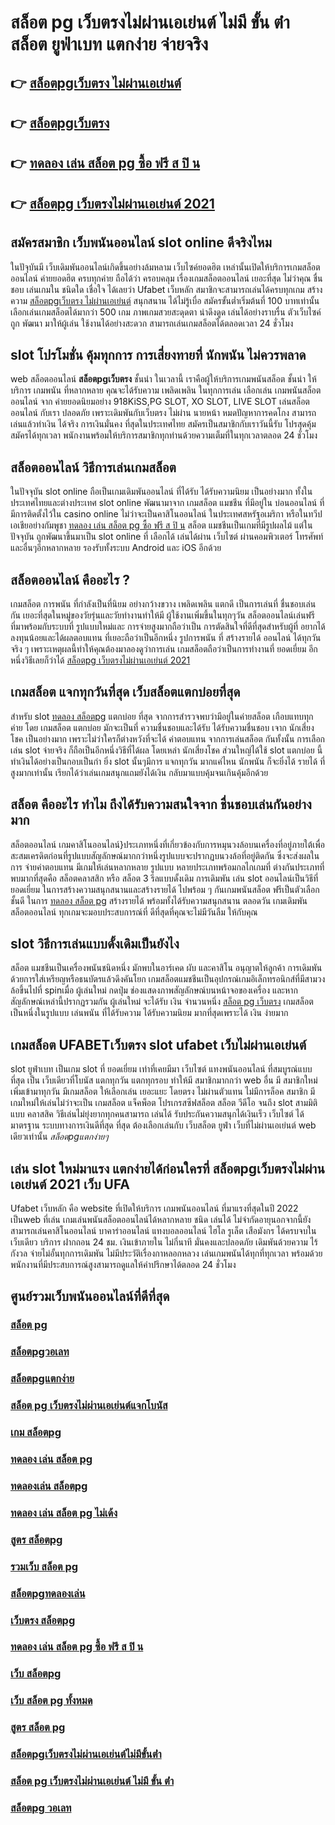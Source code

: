 # สล็อต pg เว็บตรงไม่ผ่านเอเย่นต์ ไม่มี ขั้น ต่ํา สล็อต  ยูฟ่าเบท แตกง่าย จ่ายจริง

## 👉 [สล็อตpgเว็บตรง ไม่ผ่านเอเย่นต์](https://www.gamblerape.com/)
## 👉 [สล็อตpgเว็บตรง](https://m.gamblerape.com/login)
## 👉 [ทดลอง เล่น สล็อต pg ซื้อ ฟรี ส ปิ น](https://www.gamblerape.com/)
## 👉 [สล็อตpg เว็บตรงไม่ผ่านเอเย่นต์ 2021](https://m.gamblerape.com/login)

## สมัครสมาชิก เว็บพนันออนไลน์  slot online ดีจริงไหม

 ในปัจุบันมี เว็บเดิมพันออนไลน์เกิดขึ้นอย่างล้มหลาม  เว็บไซค์ยอดฮิต เหล่านั้นเปิดให้บริการเกมสล็อตออนไลน์  ค่ายยอดฮิต ครบทุกค่าย  ถือได้ว่า ครอบคลุม เรื่องเกมสล็อตออนไลน์ เยอะที่สุด ไม่ว่าคุณ ชื่นชอบ เล่นเกมใน ชนิดใด  เชื่อใจ ได้เลยว่า  Ufabet เว็บหลัก สมาชิกจะสามารถเล่นได้ครบทุกเกม สร้างความ [สล็อตpgเว็บตรง ไม่ผ่านเอเย่นต์](https://m.gamblerape.com/login) สนุกสนาน ได้ไม่รู้เบื่อ สมัครขั้นต่ำเริ่มต้นที่ 100 บาทเท่านั้น เลือกเล่นเกมสล็อตได้มากว่า 500 เกม ภาพเกมสวยสะดุดตา น่าดึงดูด เล่นได้อย่างราบรื่น ตัวเว็บไซค์ถูก พัฒนา มาให้ผู้เล่น ใช้งานได้อย่างสะดวก สามารถเล่นเกมสล็อตได้ตลอดเวลา 24 ชั่วโมง

##  slot   โปรโมชั่น   คุ้มทุกการ การเสี่ยงทายที่ นักพนัน ไม่ควรพลาด

 web สล็อตออนไลน์  **สล็อตpgเว็บตรง** ชั้นนำ ในเวลานี้ เราคือผู้ให้บริการเกมพนันสล็อต ชั้นนำ   ให้บริการ เกมพนัน ที่หลากหลาย คุณจะได้รับความ เพลิดเพลิน ในทุกการเล่น เลือกเล่น เกมพนันสล็อตออนไลน์ จาก ค่ายยอดนิยมอย่าง 918KiSS,PG SLOT, XO SLOT, LIVE SLOT เล่นสล็อตออนไลน์ กับเรา ปลอดภัย เพราะเดิมพันกับเว็บตรง ไม่ผ่าน นายหน้า หมดปัญหาการคดโกง สามารถเล่นแล้วทำเงิน ได้จริง การเงินมั่นคง ที่สุดในประเทศไทย สมัครเป็นสมาชิกกับเราวันนี้รับ  โปรสุดคุ้ม สมัครได้ทุกเวลา พนักงานพร้อมให้บริการสมาชิกทุกท่านด้วยความเต็มที่ในทุกเวลาตลอด 24 ชั่วโมง


## สล็อตออนไลน์ วิธีการเล่นเกมสล็อต

ในปัจจุบัน  slot online ถือเป็นเกมเดิมพันออนไลน์  ที่ได้รับ  ได้รับความนิยม เป็นอย่างมาก ทั้งในประเทศไทยและต่างประเทศ slot online พัฒนามาจาก  เกมสล็อต แมชชีน ที่มีอยู่ใน บ่อนออนไลน์ ที่มีการติดตั้งไว้ใน casino online   ไม่ว่าจะเป็นคาสิโนออนไลน์   ในประเทศสหรัฐอเมริกา หรือในทวีปเอเชียอย่างกัมพูชา [ทดลอง เล่น สล็อต pg ซื้อ ฟรี ส ปิ น](https://m.gamblerape.com/login) สล็อต  แมชชีนเป็นเกมที่มีรูปผลไม้ แต่ในปัจจุบัน  ถูกพัฒนาขึ้นมาเป็น  slot online  ที่ เลือกได้ เล่นได้ผ่าน เว็บไซต์  ผ่านคอมพิวเตอร์ โทรศัพท์  และอื่นๆอีกหลากหลาย  รองรับทั้งระบบ Android และ iOS อีกด้วย

## สล็อตออนไลน์ คืออะไร ?

 เกมสล็อต  การพนัน ที่กำลังเป็นที่นิยม อย่างกว้างขวาง  เพลิดเพลิน   แตกดี  เป็นการเล่นที่ ชื่นชอบเล่นกัน เยอะที่สุดในหมู่ของวัยรุ่นและวัยทำงานทำให้มี ผู้ใช้งานเพิ่มขึ้นในทุกๆวัน  สล็อตออนไลน์เล่นฟรีที่มาพร้อมกับระบบที่ รูปแบบใหม่และ การจ่ายสูงมากถือว่าเป็น การตัดสินใจที่ดีที่สุดสำหรับผู้ที่ อยากได้ ลงทุนน้อยและได้ผลตอบแทน ที่เยอะถือว่าเป็นอีกหนึ่ง รูปการพนัน ที่ สร้างรายได้ ออนไลน์ ได้ทุกวันจริง ๆ เพราะเหตุผลนี้ทำให้คุณต้องมาลองดูว่าการเล่น เกมสล็อตถือว่าเป็นการทำงานที่ ยอดเยี่ยม อีกหนึ่งวิธีเลยก็ว่าได้ [สล็อตpg เว็บตรงไม่ผ่านเอเย่นต์ 2021](https://m.gamblerape.com/login?action=register)

##  เกมสล็อต แจกทุกวันที่สุด เว็บสล็อตแตกบ่อยที่สุด

สำหรับ slot  [ทดลอง สล็อตpg](https://m.gamblerape.com/login?action=register) แตกบ่อย ที่สุด จากการสำรวจพบว่ามีอยู่ในค่ายสล็อต เกือบแทบทุกค่าย โดย เกมสล็อต แตกบ่อย  มักจะเป็นที่ ความชื่นชอบและได้รับ ได้รับความชื่นชอบ เจาก นักเสี่ยงโชค เป็นอย่างมาก  เพราะไม่ว่าใครก็ต่างหวังที่จะได้ ค่าตอบแทน จากการเล่นสล็อต กันทั้งนั้น การเลือกเล่น slot  จ่ายจริง  ก็ถือเป็นอีกหนึ่งวิธีที่ได้ผล โดยเหล่า นักเสี่ยงโชค ส่วนใหญ่ได้ใช้ slot  แตกบ่อย นี้ทำเงินได้อย่างเป็นกอบเป็นกำ ยิ่ง slot นั้นๆมีการ แจกทุกวัน มากแค่ไหน  นักพนัน  ก็จะยิ่งได้ รายได้ ที่สูงมากเท่านั้น เรียกได้ว่าเล่นเกมสนุกแถมยังได้เงิน  กลับมาแบบคุ้มจนเกินคุ้มอีกด้วย


## สล็อต  คืออะไร ทำไม ถึงได้รับความสนใจจาก ชื่นชอบเล่นกันอย่างมาก 

 สล็อตออนไลน์ เกมคาสิโนออนไลน์}ประเภทหนึ่งที่เกี่ยวข้องกับการหมุนวงล้อบนเครื่องที่อยู่ภายใต้เพื่อสะสมเครดิตก่อนที่รูปแบบสัญลักษณ์มากกว่าหนึ่งรูปแบบจะปรากฏบนวงล้อที่อยู่ติดกัน ซึ่งจะส่งผลในการ จ่ายค่าตอบแทน  มีเกมให้เล่นหลากหลาย รูปแบบ  หลายประเภทพร้อมกลไกเกมที่ ต่างกันประเภทที่พบมากที่สุดคือ สล็อตคลาสสิก หรือ สล็อต 3 รีลแบบดั้งเดิม การเดิมพัน  เล่น slot ออนไลน์เป็นวิธีที่ยอดเยี่ยม ในการสร้างความสนุกสนานและสร้างรายได้ ไปพร้อม ๆ กันเกมพนันสล็อต ฟรีเป็นตัวเลือก ชั้นดี ในการ [ทดลอง สล็อต pg](https://www.gamblerape.com/) สร้างรายได้ พร้อมทั้งได้รับความสนุกสนาน ตลอดวัน เกมเดิมพันสล็อตออนไลน์ ทุกเกมจะมอบประสบการณ์ที่ ดีที่สุดที่คุณจะไม่มีวันลืม ให้กับคุณ


##  slot  วิธีการเล่นแบบดั้งเดิมเป็นยังไง

สล็อต แมชชีนเป็นเครื่องพนันชนิดหนึ่ง มักพบในอาร์เคด ผับ และคาสิโน อนุญาตให้ลูกค้า  การเดิมพัน ด้วยการใส่เหรียญหรือธนบัตรแล้วดึงคันโยก  เกมสล็อตแมชชีนเป็นอุปกรณ์เกมอิเล็กทรอนิกส์ที่มีสามวงล้อขึ้นไปที่ spinเมื่อ ผู้เล่นใหม่ กดปุ่ม ช่องแสดงภาพสัญลักษณ์บนหน้าจอของเครื่อง และหากสัญลักษณ์เหล่านี้ปรากฏรวมกัน  ผู้เล่นใหม่ จะได้รับ เงิน จำนวนหนึ่ง [สล็อต pg เว็บตรง](https://m.gamblerape.com/login?action=register)  เกมสล็อตเป็นหนึ่งในรูปแบบ  เล่นพนัน ที่ได้รับความ  ได้รับความนิยม มากที่สุดเพราะได้ เงิน ง่ายมาก


##  เกมสล็อต  UFABETเว็บตรง  slot  ufabet เว็บไม่ผ่านเอเย่นต์

 slot   ยูฟ่าเบท  เป็นเกม slot ที่ ยอดเยี่ยม เท่าที่เคยมีมา เว็บไซต์   แทงพนันออนไลน์ ที่สมบูรณ์แบบที่สุด เป็น เว็บเดียวที่โบนัส แตกทุกวัน แตกทุกรอบ ทำให้มี สมาชิกมากกว่า web อื่น มี สมาชิกใหม่เพิ่มเข้ามาทุกวัน มีเกมสล็อต ให้เลือกเล่น เยอะแยะ โดยตรง  ไม่ผ่านตัวแทน ไม่มีการล็อค  สมาชิก มีเกมใหม่ให้เล่นไม่ว่าจะเป็น  เกมสล็อต  แจ็คพ็อต  โปรเกรสซีฟสล็อต  สล็อต วีดีโอ จนถึง slot สามมิติแบบ คลาสสิค วิธีเล่นไม่ยุ่งยากทุกคนสามารถ เล่นได้ รับประกันความสนุกได้เงินเร็ว เว็บไซต์  ได้มาตรฐาน ระบบทางการเงินดีที่สุด ที่สุด ต้องเลือกเล่นกับ เว็บสล็อต   ยูฟ่า  เว็บที่ไม่ผ่านเอเย่นต์  web  เดียวเท่านั้น
 *สล็อตpgแตกง่ายๆ*

## เล่น slot ใหม่มาแรง แตกง่ายได้ก่อนใครที่ **สล็อตpgเว็บตรงไม่ผ่านเอเย่นต์ 2021**  เว็บ UFA

 Ufabet เว็บหลัก คือ website ที่เปิดให้บริการ เกมพนันออนไลน์ ที่มาแรงที่สุดในปี 2022 เป็นweb ที่เล่น เกมเล่นพนันสล็อตออนไลน์ได้หลากหลาย ชนิด  เล่นได้ ไม่จำกัดอายุนอกจากนี้ยังสามารถเล่นคาสิโนออนไลน์ บาคาร่าออนไลน์ แทงบอลออนไลน์ ไฮโล รูเล็ต เสือมังกร ได้ครบจบในเว็บเดียว บริการ ฝากถอน 24 ชม. เงินเข้าภายใน ไม่กี่นาที  มั่นคงและปลอดภัย เดิมพันด้วยความ ไร้กังวล จ่ายไม่อั้นทุกการเดิมพัน ไม่มีประวัติเรื่องกาหลอกหลวง  เล่นเกมพนันได้ทุกที่ทุกเวลา พร้อมด้วยพนักงานที่มีประสบการณ์สูงสามารถดูแลให้คำปรึกษาได้ตลอด 24 ชั่วโมง


## ศูนย์รวมเว็บพนันออนไลน์ที่ดีที่สุด

### [สล็อต pg](https://atom.io/themes/สมัคร%20สล็อต%20pg%20เว็บตรง%20ไม่ผ่านเอเย่นต์%20ปลอดภัยชัวร์%20%20111087)
### [สล็อตpgวอเลท](https://atom.io/themes/สมัคร%20สล็อต%20pg%20เว็บตรง%20ไม่ผ่านเอเย่นต์%20ปลอดภัยชัวร์%20%20111378)
### [สล็อตpgแตกง่าย](https://atom.io/themes/สมัคร%20สล็อต%20pg%20เว็บตรง%20ไม่ผ่านเอเย่นต์%20ปลอดภัยชัวร์%20%20110626)
### [สล็อต pg เว็บตรงไม่ผ่านเอเย่นต์แจกโบนัส](https://atom.io/themes/สมัคร%20สล็อต%20pg%20เว็บตรง%20ไม่ผ่านเอเย่นต์%20ปลอดภัยชัวร์%20%20110563)
### [เกม สล็อตpg](https://atom.io/themes/สมัคร%20สล็อต%20pg%20เว็บตรง%20ไม่ผ่านเอเย่นต์%20ปลอดภัยชัวร์%20%20110343)
### [ทดลอง เล่น สล็อต pg](https://atom.io/themes/สมัคร%20สล็อต%20pg%20เว็บตรง%20ไม่ผ่านเอเย่นต์%20ปลอดภัยชัวร์%20%20110050)
### [ทดลองเล่น สล็อตpg](https://atom.io/themes/สมัคร%20สล็อต%20pg%20เว็บตรง%20ไม่ผ่านเอเย่นต์%20ปลอดภัยชัวร์%20%20110923)
### [ทดลอง เล่น สล็อต pg ไม่เด้ง](https://atom.io/themes/สมัคร%20สล็อต%20pg%20เว็บตรง%20ไม่ผ่านเอเย่นต์%20ปลอดภัยชัวร์%20%20110536)
### [สูตร สล็อตpg](https://atom.io/themes/สมัคร%20สล็อต%20pg%20เว็บตรง%20ไม่ผ่านเอเย่นต์%20ปลอดภัยชัวร์%20%20110465)
### [รวมเว็บ สล็อต pg](https://atom.io/themes/สมัคร%20สล็อต%20pg%20เว็บตรง%20ไม่ผ่านเอเย่นต์%20ปลอดภัยชัวร์%20%20110515)
### [สล็อตpgทดลองเล่น](https://atom.io/themes/สมัคร%20สล็อต%20pg%20เว็บตรง%20ไม่ผ่านเอเย่นต์%20ปลอดภัยชัวร์%20%20110041)
### [เว็บตรง สล็อตpg](https://atom.io/themes/สมัคร%20สล็อต%20pg%20เว็บตรง%20ไม่ผ่านเอเย่นต์%20ปลอดภัยชัวร์%20%20110750)
### [ทดลอง เล่น สล็อต pg ซื้อ ฟรี ส ปิ น](https://atom.io/themes/สมัคร%20สล็อต%20pg%20เว็บตรง%20ไม่ผ่านเอเย่นต์%20ปลอดภัยชัวร์%20%20110118)
### [เว็บ สล็อตpg](https://atom.io/themes/สมัคร%20สล็อต%20pg%20เว็บตรง%20ไม่ผ่านเอเย่นต์%20ปลอดภัยชัวร์%20%20110170)
### [เว็บ สล็อต pg ทั้งหมด](https://atom.io/themes/สมัคร%20สล็อต%20pg%20เว็บตรง%20ไม่ผ่านเอเย่นต์%20ปลอดภัยชัวร์%20%20111229)
### [สูตร สล็อต pg](https://atom.io/themes/สมัคร%20สล็อต%20pg%20เว็บตรง%20ไม่ผ่านเอเย่นต์%20ปลอดภัยชัวร์%20%20111994)
### [สล็อตpgเว็บตรงไม่ผ่านเอเย่นต์ไม่มีขั้นต่ํา](https://atom.io/themes/สมัคร%20สล็อต%20pg%20เว็บตรง%20ไม่ผ่านเอเย่นต์%20ปลอดภัยชัวร์%20%20110581)
### [สล็อต pg เว็บตรงไม่ผ่านเอเย่นต์ ไม่มี ขั้น ต่ํา](https://atom.io/themes/สมัคร%20สล็อต%20pg%20เว็บตรง%20ไม่ผ่านเอเย่นต์%20ปลอดภัยชัวร์%20%20110903)
### [สล็อตpg วอเลท](https://atom.io/themes/สมัคร%20สล็อต%20pg%20เว็บตรง%20ไม่ผ่านเอเย่นต์%20ปลอดภัยชัวร์%20%20111739)